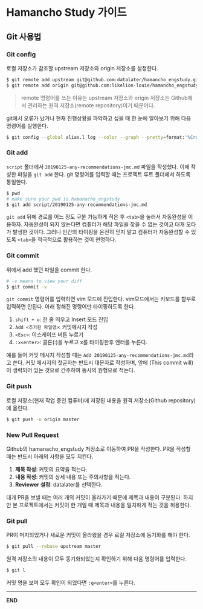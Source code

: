 
# Hamancho Study 가이드

## Git 사용법

### Git config

로컬 저장소가 참조할 upstream 저장소와 origin 저장소를 설정한다.

```bash
$ git remote add upstream git@github.com:datalater/hamancho_engstudy.git
$ git remote add origin git@github.com:likelion-louie/hamancho_engstudy.git
```

> remote 명령어를 쓰는 이유는 upstream 저장소와 origin 저장소는 Github에서 관리하는 원격 저장소(remote repository)이기 때문이다.

git에서 오류가 났거나 현재 진행상황을 파악하고 싶을 때 한 눈에 알아보기 위해 다음 명령어를 실행한다.

```bash
$ git config --global alias.l log --color --graph --pretty=format:'%Cred%h%Creset -%C(yellow)%d%Creset %s %Cgreen(%cr)%C(cyan)<%an>%Creset' --abbrev-commit
```

### Git add

`script` 폴더에서 `20190125-any-recommendations-jmc.md` 파일을 작성했다. 이제 작성한 파일을 `git add` 한다. git 명령어를 입력할 때는 프로젝트 루트 폴더에서 하도록 통일한다.

```bash
$ pwd
# make sure your pwd is hamanacho_engstudy
$ git add script/20190125-any-recommendations-jmc.md
```

`git add` 뒤에 경로를 어느 정도 구분 가능하게 적은 후 `<tab>`을 눌러서 자동완성을 이용하자. 자동완성이 되지 않는다면 컴퓨터가 해당 파일을 찾을 수 없는 것이고 대개 오타가 발생한 것이다. 그러니 인간의 타이핑을 온전히 믿지 말고 컴퓨터가 자동완성할 수 있도록 `<tab>`을 적극적으로 활용하는 것이 현명하다.


### Git commit

위에서 add 했던 파일을 commit 한다.

```bash
# -v means to view your diff
$ git commit -v
```

`git commit` 명령어를 입력하면 vim 모드에 진입한다. vim모드에서는 키보드를 함부로 입력하면 안된다. 아래 정해진 명령어만 타이핑하도록 한다.

1. `shift + o`: 한 줄 띄우고 Insert 모드 진입
2. `Add <추가한 파일명>`: 커밋메시지 작성
3. `<Esc>`: 이스케이프 버튼 누르기
4. `:x<enter>`: 콜론(:)을 누르고 x를 타이핑한후 엔터를 누른다.

예를 들어 커밋 메시지 작성할 때는 `Add 20190125-any-recommendations-jmc.md`라고 쓴다. 커밋 메시지의 첫글자는 반드시 대문자로 작성하며, 앞에 (This commit will)이 생략되어 있는 것으로 간주하여 동사의 원형으로 적는다.

### Git push

로컬 저장소(현재 작업 중인 컴퓨터)에 저장된 내용을 원격 저장소(Github repository)에 올린다.

```bash
$ git push -u origin master
```

### New Pull Request

Github의 hamanacho_engstudy 저장소로 이동하여 PR을 작성한다. PR을 작성할 때는 반드시 아래의 사항을 모두 지킨다.

  1. **제목 작성**: 커밋의 요약을 적는다.
  2. **내용 작성**: 커밋의 상세 내용 또는 주의사항을 적는다.
  3. **Reviewer 설정**: datalater를 선택한다.

대개 PR을 보낼 때는 여러 개의 커밋이 올라가기 때문에 제목과 내용이 구분된다. 하지만 본 프로젝트에서는 커밋이 한 개일 때 제목과 내용을 일치하게 적는 것을 허용한다.

### Git pull

PR이 머지되었거나 새로운 커밋이 올라왔을 경우 로컬 저장소에 동기화를 해야 한다.

```bash
$ git pull --rebase upstream master
```

원격 저장소의 내용이 모두 동기화되었는지 확인하기 위해 다음 명령어를 입력한다.

```bash
$ git l
```

커밋 명을 보며 모두 확인이 되었다면 `:q<enter>`를 누른다.

---

**END**
